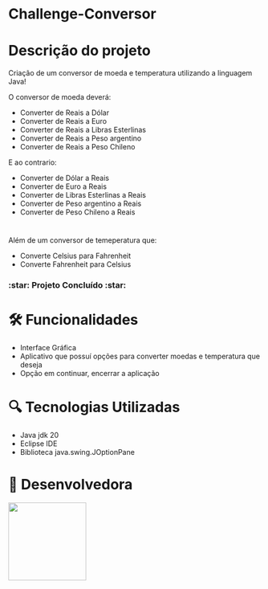 <h1>
  Challenge-Conversor
</h1>



<h1> Descrição do projeto </h1>

Criação de um conversor de moeda e temperatura utilizando a linguagem Java!

  O conversor de moeda deverá:
- Converter de Reais a Dólar
- Converter de Reais a Euro
- Converter de Reais a Libras Esterlinas
- Converter de Reais a Peso argentino
- Converter de Reais a Peso Chileno

E ao contrario:

- Converter de Dólar a Reais
- Converter de Euro a Reais
- Converter de Libras Esterlinas a Reais
- Converter de Peso argentino a  Reais
- Converter de Peso Chileno a Reais

#

Além de um conversor de temeperatura que:

  - Converte Celsius para Fahrenheit
  - Converte Fahrenheit para Celsius

  <h3> :star: Projeto Concluído :star: </h3>

# 🛠️ Funcionalidades 

- Interface Gráfica
- Aplicativo que possuí opções para converter moedas e temperatura que deseja
- Opção em continuar, encerrar a aplicação

# 🔍 Tecnologias Utilizadas 

- Java jdk 20
- Eclipse IDE
- Biblioteca java.swing.JOptionPane

# 💮 Desenvolvedora

<div>
  <img src="https://github.com/anaflaviacv/Challenge-Conversor/assets/129443378/5a344d4d-2f19-4aa9-a3ae-f9de55fb48a3.png" width=155 />
</div>






